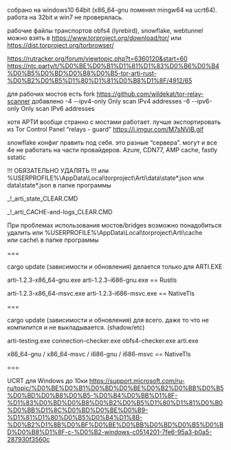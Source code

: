 собрано на windows10 64bit (x86_64-gnu поменял mingw64 на ucrt64).
работа на 32bit и win7 не проверялась.

рабочие файлы транспортов obfs4 (lyrebird), snowflake, webtunnel
 можно взять в https://www.torproject.org/download/tor/
 или https://dist.torproject.org/torbrowser/

https://rutracker.org/forum/viewtopic.php?t=6360120&start=60
https://ntc.party/t/%D0%BE%D0%B1%D1%81%D1%83%D0%B6%D0%B4%D0%B5%D0%BD%D0%B8%D0%B5-tor-arti-rust-%D0%B2%D0%B5%D1%80%D1%81%D0%B8%D1%8F/4912/65

для рабочих мостов есть fork https://github.com/wildekat/tor-relay-scanner
 добавлено -4 --ipv4-only Only scan IPv4 addresses -6 --ipv6-only Only scan IPv6 addresses

хотя АРТИ вообще странно с мостами работает. лучше экспортировать из Tor Control Panel “relays - guard” https://i.imgur.com/M7sNVjB.gif

snowflake конфиг править под себя.
это разные “сервера”. могут и все 4е не работать на части провайдеров.
Azure, CDN77, AMP cache, fastly sstatic

!!! ОБЯЗАТЕЛЬНО УДАЛЯТЬ !!!
или %USERPROFILE%\AppData\Local\torproject\Arti\data\state*.json
или data\state*.json в папке программы

_!_arti_state_CLEAR.CMD

_!_arti_CACHE-and-logs_CLEAR.CMD

При проблемах использования мостов/bridges возможно понадобиться удалить
или %USERPROFILE%\AppData\Local\torproject\Arti\cache\
или cache\ в папке программы

 ===

cargo update (зависимости и обновления) делается только для ARTI.EXE 

arti-1.2.3-x86_64-gnu.exe arti-1.2.3-i686-gnu.exe == Rustls

arti-1.2.3-x86_64-msvc.exe arti-1.2.3-i686-msvc.exe == NativeTls

 ===

cargo update (зависимости и обновления) для всего. даже то что не компилится и не выкладывается. (shadow/etc)

arti-testing.exe
connection-checker.exe
obfs4-checker.exe
arti.exe

x86_64-gnu / x86_64-msvc / i686-gnu / i686-msvc == NativeTls

 ===

UCRT для Windows до 10ки
https://support.microsoft.com/ru-ru/topic/%D0%BE%D0%B1%D0%BD%D0%BE%D0%B2%D0%BB%D0%B5%D0%BD%D0%B8%D0%B5-%D0%B4%D0%BB%D1%8F-%D1%83%D0%BD%D0%B8%D0%B2%D0%B5%D1%80%D1%81%D0%B0%D0%BB%D1%8C%D0%BD%D0%BE%D0%B9-%D1%81%D1%80%D0%B5%D0%B4%D1%8B-%D0%B2%D1%8B%D0%BF%D0%BE%D0%BB%D0%BD%D0%B5%D0%BD%D0%B8%D1%8F-c-%D0%B2-windows-c0514201-7fe6-95a3-b0a5-287930f3560c

